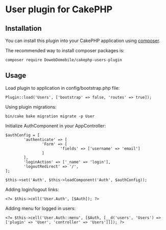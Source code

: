 # User plugin for CakePHP

## Installation

You can install this plugin into your CakePHP application using [composer](http://getcomposer.org).

The recommended way to install composer packages is:

```
composer require DowebDomobile/cakephp-users-plugin
```

## Usage

Load plugin to application in config/bootstrap.php file:

```
Plugin::load('Users', ['bootstrap' => false, 'routes' => true]);
```

Using plugin migrations:

```
bin/cake bake migration migrate -p User
```

Initialize AuthComponent in your AppController:

```
$authConfig = [
        'authenticate' => [
                'Form' => [
                        'fields' => ['username' => 'email']
                ]
        ],
        'loginAction' => ['_name' => 'login'],
        'logoutRedirect' => '/',
];

$this->set('Auth', $this->loadComponent('Auth', $authConfig));
```

Adding login/logout links:

```
<?= $this->cell('User.Auth', [$Auth]); ?>
```

Adding menu for logged in users:

```
<?= $this->cell('User.Auth::menu', [$Auth, [__d('users', 'Users') => ['plugin' => 'User', 'controller' => 'Users']]]); ?>
```